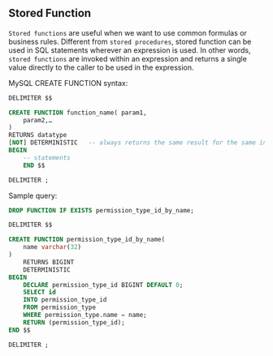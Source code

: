 ## Stored Function

`Stored functions` are useful when we want to use common formulas or business rules.
Different from `stored procedures`, stored function can be used in SQL statements wherever an expression is used.
In other words, `stored functions` are invoked within an expression and returns a single value directly to the caller to be used in the expression.

MySQL CREATE FUNCTION syntax:

```sql
DELIMITER $$

CREATE FUNCTION function_name( param1,
    param2,…
)
RETURNS datatype
[NOT] DETERMINISTIC   -- always returns the same result for the same input parameters
BEGIN
    -- statements
    END $$

DELIMITER ;
```

Sample query:

```sql
DROP FUNCTION IF EXISTS permission_type_id_by_name;

DELIMITER $$

CREATE FUNCTION permission_type_id_by_name(
    name varchar(32)
)
    RETURNS BIGINT
    DETERMINISTIC
BEGIN
    DECLARE permission_type_id BIGINT DEFAULT 0;
    SELECT id
    INTO permission_type_id
    FROM permission_type
    WHERE permission_type.name = name;
    RETURN (permission_type_id);
END $$

DELIMITER ;

```
